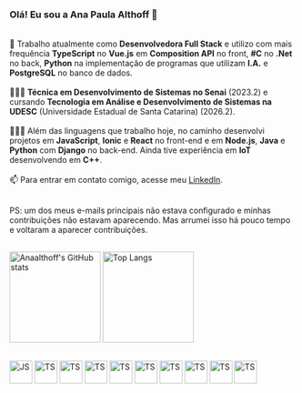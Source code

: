 ### Olá! Eu sou a **Ana Paula Althoff** 👋

<br>🔭 Trabalho atualmente como **Desenvolvedora Full Stack** e utilizo com mais frequência **TypeScript** no **Vue.js** em **Composition API** no front, **#C** no **.Net** no back, **Python** na implementação de programas que utilizam **I.A.** e **PostgreSQL** no banco de dados.<br>
<br>👩🏼‍🎓 **Técnica em Desenvolvimento de Sistemas no Senai** (2023.2) e cursando **Tecnologia em Análise e Desenvolvimento de Sistemas na UDESC** (Universidade Estadual de Santa Catarina) (2026.2).<br>
<br>👩🏼‍💻 Além das linguagens que trabalho hoje, no caminho desenvolvi projetos em **JavaScript**, **Ionic** e **React** no front-end e em **Node.js**, **Java** e **Python** com **Django** no back-end. Ainda tive experiência em **IoT** desenvolvendo em **C++**.<br>
<br>📫 Para entrar em contato comigo, acesse meu [LinkedIn](https://www.linkedin.com/in/anapaulaalthoff/).<br>

<br>PS: um dos meus e-mails principais não estava configurado e minhas contribuições não estavam aparecendo. Mas arrumei isso há pouco tempo e voltaram a aparecer contribuições.<br>

##

<div>
    <div>
        <img src="https://github-readme-stats.vercel.app/api?username=anaalthoff&hide=contribs,issues&show_icons=true&theme=radical&hide_rank=true" alt="Anaalthoff's GitHub stats" style="height: 160px;>
    </div>
    <div>
        <a href="https://github.com/anaalthoff/github-readme-stats">
            <img src="https://github-readme-stats.vercel.app/api/top-langs/?username=anaalthoff&layout=compact&langs_count=20&theme=radical" alt="Top Langs" style="height: 160px;">
        </a>
    </div>
</div>

##

<div style="display: inline-block">           
<img align="center" alt="JS" heitgh="50" width="40" src="https://cdn.jsdelivr.net/gh/devicons/devicon/icons/javascript/javascript-original.svg"/> 
<img align="center" alt="TS" heitgh="50" width="40" src="https://cdn.jsdelivr.net/gh/devicons/devicon/icons/typescript/typescript-original.svg"/> 
<img align="center" alt="TS" heitgh="50" width="40" src="https://cdn.jsdelivr.net/gh/devicons/devicon/icons/html5/html5-original.svg" /> 
<img align="center" alt="TS" heitgh="50" width="40" src="https://cdn.jsdelivr.net/gh/devicons/devicon/icons/css3/css3-original.svg" /> 
<img align="center" alt="TS" heitgh="50" width="40" src="https://cdn.jsdelivr.net/gh/devicons/devicon/icons/vuejs/vuejs-original.svg" /> 
<img align="center" alt="TS" heitgh="50" width="40" src="https://cdn.jsdelivr.net/gh/devicons/devicon/icons/react/react-original.svg" /> 
<img align="center" alt="TS" heitgh="50" width="40" src="https://cdn.jsdelivr.net/gh/devicons/devicon/icons/csharp/csharp-original.svg" /> 
<img align="center" alt="TS" heitgh="50" width="40" src="https://cdn.jsdelivr.net/gh/devicons/devicon/icons/dotnetcore/dotnetcore-original.svg" /> 
<img align="center" alt="TS" heitgh="50" width="40" src="https://cdn.jsdelivr.net/gh/devicons/devicon/icons/nodejs/nodejs-original.svg" /> 
<img align="center" alt="TS" heitgh="50" width="40" src="https://cdn.jsdelivr.net/gh/devicons/devicon/icons/postgresql/postgresql-original.svg" />  
</div>
